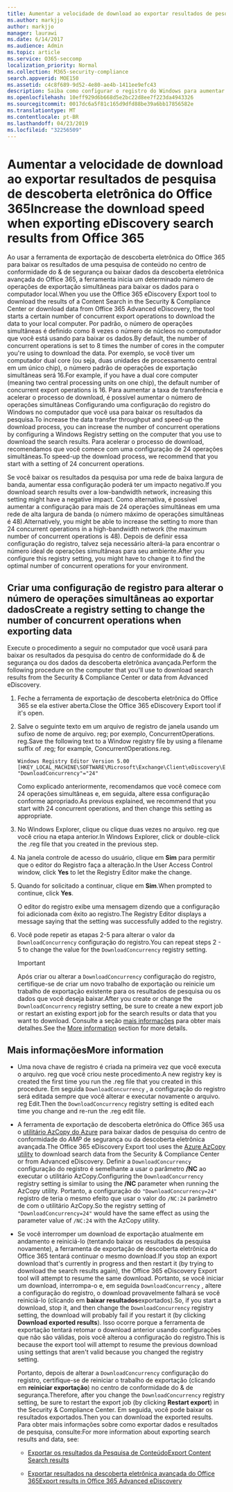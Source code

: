 ```yaml
---
title: Aumentar a velocidade de download ao exportar resultados de pesquisa de descoberta eletrônica do Office 365
ms.author: markjjo
author: markjjo
manager: laurawi
ms.date: 6/14/2017
ms.audience: Admin
ms.topic: article
ms.service: O365-seccomp
localization_priority: Normal
ms.collection: M365-security-compliance
search.appverid: MOE150
ms.assetid: c4c8f689-9d52-4e80-ae4b-1411ee9efc43
description: Saiba como configurar o registro do Windows para aumentar a taxa de transferência de dados ao baixar os resultados da pesquisa e pesquisar dados do centro de conformidade e descoberta eletrônica avançada do & de segurança no Office 365.
ms.openlocfilehash: 10eff929d6b668d5e2bc22d8ee7f223da4943326
ms.sourcegitcommit: 0017dc6a5f81c165d9dfd88be39a6bb17856582e
ms.translationtype: MT
ms.contentlocale: pt-BR
ms.lasthandoff: 04/23/2019
ms.locfileid: "32256509"
---
```

# <a name="increase-the-download-speed-when-exporting-ediscovery-search-results-from-office-365"></a><span data-ttu-id="e547e-103">Aumentar a velocidade de download ao exportar resultados de pesquisa de descoberta eletrônica do Office 365</span><span class="sxs-lookup"><span data-stu-id="e547e-103">Increase the download speed when exporting eDiscovery search results from Office 365</span></span>

<span data-ttu-id="e547e-104">Ao usar a ferramenta de exportação de descoberta eletrônica do Office 365 para baixar os resultados de uma pesquisa de conteúdo no centro de conformidade do & de segurança ou baixar dados da descoberta eletrônica avançada do Office 365, a ferramenta inicia um determinado número de operações de exportação simultâneas para baixar os dados para o computador local.</span><span class="sxs-lookup"><span data-stu-id="e547e-104">When you use the Office 365 eDiscovery Export tool to download the results of a Content Search in the Security & Compliance Center or download data from Office 365 Advanced eDiscovery, the tool starts a certain number of concurrent export operations to download the data to your local computer.</span></span> <span data-ttu-id="e547e-105">Por padrão, o número de operações simultâneas é definido como 8 vezes o número de núcleos no computador que você está usando para baixar os dados.</span><span class="sxs-lookup"><span data-stu-id="e547e-105">By default, the number of concurrent operations is set to 8 times the number of cores in the computer you're using to download the data.</span></span> <span data-ttu-id="e547e-106">Por exemplo, se você tiver um computador dual core (ou seja, duas unidades de processamento central em um único chip), o número padrão de operações de exportação simultâneas será 16.</span><span class="sxs-lookup"><span data-stu-id="e547e-106">For example, if you have a dual core computer (meaning two central processing units on one chip), the default number of concurrent export operations is 16.</span></span> <span data-ttu-id="e547e-107">Para aumentar a taxa de transferência e acelerar o processo de download, é possível aumentar o número de operações simultâneas Configurando uma configuração do registro do Windows no computador que você usa para baixar os resultados da pesquisa.</span><span class="sxs-lookup"><span data-stu-id="e547e-107">To increase the data transfer throughput and speed-up the download process, you can increase the number of concurrent operations by configuring a Windows Registry setting on the computer that you use to download the search results.</span></span> <span data-ttu-id="e547e-108">Para acelerar o processo de download, recomendamos que você comece com uma configuração de 24 operações simultâneas.</span><span class="sxs-lookup"><span data-stu-id="e547e-108">To speed-up the download process, we recommend that you start with a setting of 24 concurrent operations.</span></span>
  
<span data-ttu-id="e547e-109">Se você baixar os resultados da pesquisa por uma rede de baixa largura de banda, aumentar essa configuração poderá ter um impacto negativo.</span><span class="sxs-lookup"><span data-stu-id="e547e-109">If you download search results over a low-bandwidth network, increasing this setting might have a negative impact.</span></span> <span data-ttu-id="e547e-110">Como alternativa, é possível aumentar a configuração para mais de 24 operações simultâneas em uma rede de alta largura de banda (o número máximo de operações simultâneas é 48).</span><span class="sxs-lookup"><span data-stu-id="e547e-110">Alternatively, you might be able to increase the setting to more than 24 concurrent operations in a high-bandwidth network (the maximum number of concurrent operations is 48).</span></span> <span data-ttu-id="e547e-111">Depois de definir essa configuração do registro, talvez seja necessário alterá-la para encontrar o número ideal de operações simultâneas para seu ambiente.</span><span class="sxs-lookup"><span data-stu-id="e547e-111">After you configure this registry setting, you might have to change it to find the optimal number of concurrent operations for your environment.</span></span>
  
## <a name="create-a-registry-setting-to-change-the-number-of-concurrent-operations-when-exporting-data"></a><span data-ttu-id="e547e-112">Criar uma configuração de registro para alterar o número de operações simultâneas ao exportar dados</span><span class="sxs-lookup"><span data-stu-id="e547e-112">Create a registry setting to change the number of concurrent operations when exporting data</span></span>

<span data-ttu-id="e547e-113">Execute o procedimento a seguir no computador que você usará para baixar os resultados da pesquisa do centro de conformidade do & de segurança ou dos dados da descoberta eletrônica avançada.</span><span class="sxs-lookup"><span data-stu-id="e547e-113">Perform the following procedure on the computer that you'll use to download search results from the Security & Compliance Center or data from Advanced eDiscovery.</span></span>
  
1. <span data-ttu-id="e547e-114">Feche a ferramenta de exportação de descoberta eletrônica do Office 365 se ela estiver aberta.</span><span class="sxs-lookup"><span data-stu-id="e547e-114">Close the Office 365 eDiscovery Export tool if it's open.</span></span> 
    
2. <span data-ttu-id="e547e-115">Salve o seguinte texto em um arquivo de registro de janela usando um sufixo de nome de arquivo. reg; por exemplo, ConcurrentOperations. reg.</span><span class="sxs-lookup"><span data-stu-id="e547e-115">Save the following text to a Window registry file by using a filename suffix of .reg; for example, ConcurrentOperations.reg.</span></span> 
    
    ```
    Windows Registry Editor Version 5.00
    [HKEY_LOCAL_MACHINE\SOFTWARE\Microsoft\Exchange\Client\eDiscovery\ExportTool]
    "DownloadConcurrency"="24"
    ```

    <span data-ttu-id="e547e-116">Como explicado anteriormente, recomendamos que você comece com 24 operações simultâneas e, em seguida, altere essa configuração conforme apropriado.</span><span class="sxs-lookup"><span data-stu-id="e547e-116">As previous explained, we recommend that you start with 24 concurrent operations, and then change this setting as appropriate.</span></span>
    
3. <span data-ttu-id="e547e-117">No Windows Explorer, clique ou clique duas vezes no arquivo. reg que você criou na etapa anterior.</span><span class="sxs-lookup"><span data-stu-id="e547e-117">In Windows Explorer, click or double-click the .reg file that you created in the previous step.</span></span>
    
4. <span data-ttu-id="e547e-118">Na janela controle de acesso do usuário, clique em **Sim** para permitir que o editor do Registro faça a alteração.</span><span class="sxs-lookup"><span data-stu-id="e547e-118">In the User Access Control window, click **Yes** to let the Registry Editor make the change.</span></span> 
    
5. <span data-ttu-id="e547e-119">Quando for solicitado a continuar, clique em **Sim**.</span><span class="sxs-lookup"><span data-stu-id="e547e-119">When prompted to continue, click **Yes**.</span></span>
    
    <span data-ttu-id="e547e-120">O editor do registro exibe uma mensagem dizendo que a configuração foi adicionada com êxito ao registro.</span><span class="sxs-lookup"><span data-stu-id="e547e-120">The Registry Editor displays a message saying that the setting was successfully added to the registry.</span></span>
    
6. <span data-ttu-id="e547e-121">Você pode repetir as etapas 2-5 para alterar o valor da `DownloadConcurrency` configuração do registro.</span><span class="sxs-lookup"><span data-stu-id="e547e-121">You can repeat steps 2 - 5 to change the value for the  `DownloadConcurrency` registry setting.</span></span> 
    
    > [!IMPORTANT]
    > <span data-ttu-id="e547e-122">Após criar ou alterar a `DownloadConcurrency` configuração do registro, certifique-se de criar um novo trabalho de exportação ou reinicie um trabalho de exportação existente para os resultados de pesquisa ou os dados que você deseja baixar.</span><span class="sxs-lookup"><span data-stu-id="e547e-122">After you create or change the  `DownloadConcurrency` registry setting, be sure to create a new export job or restart an existing export job for the search results or data that you want to download.</span></span> <span data-ttu-id="e547e-123">Consulte a seção [mais informações](#more-information) para obter mais detalhes.</span><span class="sxs-lookup"><span data-stu-id="e547e-123">See the [More information](#more-information) section for more details.</span></span> 
  
## <a name="more-information"></a><span data-ttu-id="e547e-124">Mais informações</span><span class="sxs-lookup"><span data-stu-id="e547e-124">More information</span></span>

- <span data-ttu-id="e547e-125">Uma nova chave de registro é criada na primeira vez que você executa o arquivo. reg que você criou neste procedimento.</span><span class="sxs-lookup"><span data-stu-id="e547e-125">A new registry key is created the first time you run the .reg file that you created in this procedure.</span></span> <span data-ttu-id="e547e-126">Em seguida `DownloadConcurrency` , a configuração do registro será editada sempre que você alterar e executar novamente o arquivo. reg Edit.</span><span class="sxs-lookup"><span data-stu-id="e547e-126">Then the  `DownloadConcurrency` registry setting is edited each time you change and re-run the .reg edit file.</span></span> 
    
- <span data-ttu-id="e547e-127">A ferramenta de exportação de descoberta eletrônica do Office 365 usa o [utilitário AzCopy do Azure](https://go.microsoft.com/fwlink/?linkid=849949) para baixar dados de pesquisa do centro de conformidade do _AMP_ de segurança ou da descoberta eletrônica avançada.</span><span class="sxs-lookup"><span data-stu-id="e547e-127">The Office 365 eDiscovery Export tool uses the [Azure AzCopy utility](https://go.microsoft.com/fwlink/?linkid=849949) to download search data from the Security & Compliance Center or from Advanced eDiscovery.</span></span> <span data-ttu-id="e547e-128">Definir a `DownloadConcurrency` configuração do registro é semelhante a usar o parâmetro **/NC** ao executar o utilitário AzCopy.</span><span class="sxs-lookup"><span data-stu-id="e547e-128">Configuring the  `DownloadConcurrency` registry setting is similar to using the **/NC** parameter when running the AzCopy utility.</span></span> <span data-ttu-id="e547e-129">Portanto, a configuração do `"DownloadConcurrency=24"` registro de teria o mesmo efeito que usar o valor do `/NC:24` parâmetro de com o utilitário AzCopy.</span><span class="sxs-lookup"><span data-stu-id="e547e-129">So the registry setting of  `"DownloadConcurrency=24"` would have the same effect as using the parameter value of  `/NC:24` with the AzCopy utility.</span></span> 
    
- <span data-ttu-id="e547e-130">Se você interromper um download de exportação atualmente em andamento e reiniciá-lo (tentando baixar os resultados da pesquisa novamente), a ferramenta de exportação de descoberta eletrônica do Office 365 tentará continuar o mesmo download.</span><span class="sxs-lookup"><span data-stu-id="e547e-130">If you stop an export download that's currently in progress and then restart it (by trying to download the search results again), the Office 365 eDiscovery Export tool will attempt to resume the same download.</span></span> <span data-ttu-id="e547e-131">Portanto, se você iniciar um download, interrompa-o e, em seguida `DownloadConcurrency` , altere a configuração do registro, o download provavelmente falhará se você reiniciá-lo (clicando em **baixar resultados**exportados).</span><span class="sxs-lookup"><span data-stu-id="e547e-131">So, if you start a download, stop it, and then change the  `DownloadConcurrency` registry setting, the download will probably fail if you restart it (by clicking **Download exported results**).</span></span> <span data-ttu-id="e547e-132">Isso ocorre porque a ferramenta de exportação tentará retomar o download anterior usando configurações que não são válidas, pois você alterou a configuração do registro.</span><span class="sxs-lookup"><span data-stu-id="e547e-132">This is because the export tool will attempt to resume the previous download using settings that aren't valid because you changed the registry setting.</span></span>
    
    <span data-ttu-id="e547e-133">Portanto, depois de alterar a `DownloadConcurrency` configuração do registro, certifique-se de reiniciar o trabalho de exportação (clicando em **reiniciar exportação**) no centro de conformidade do & de segurança.</span><span class="sxs-lookup"><span data-stu-id="e547e-133">Therefore, after you change the  `DownloadConcurrency` registry setting, be sure to restart the export job (by clicking **Restart export**) in the Security & Compliance Center.</span></span> <span data-ttu-id="e547e-134">Em seguida, você pode baixar os resultados exportados.</span><span class="sxs-lookup"><span data-stu-id="e547e-134">Then you can download the exported results.</span></span> <span data-ttu-id="e547e-135">Para obter mais informações sobre como exportar dados e resultados de pesquisa, consulte:</span><span class="sxs-lookup"><span data-stu-id="e547e-135">For more information about exporting search results and data, see:</span></span>
    
  - [<span data-ttu-id="e547e-136">Exportar os resultados da Pesquisa de Conteúdo</span><span class="sxs-lookup"><span data-stu-id="e547e-136">Export Content Search results</span></span>](export-search-results.md)
    
  - [<span data-ttu-id="e547e-137">Exportar resultados na descoberta eletrônica avançada do Office 365</span><span class="sxs-lookup"><span data-stu-id="e547e-137">Export results in Office 365 Advanced eDiscovery</span></span>](export-results-in-advanced-ediscovery.md)
    
